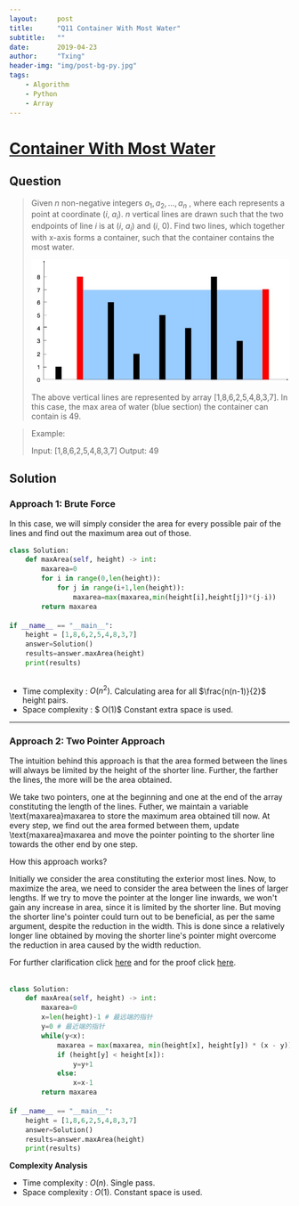 ```yaml
---
layout:     post
title:      "Q11 Container With Most Water"
subtitle:   ""
date:       2019-04-23
author:     "Txing"
header-img: "img/post-bg-py.jpg"
tags:
    - Algorithm
    - Python
    - Array
---
```


# [Container With Most Water](https://leetcode.com/problems/container-with-most-water/)

## Question

> Given *n* non-negative integers $a_1, a_2, ..., a_n$ , where each represents a point at coordinate ($i$, $a_i$).  $n$ vertical lines are drawn such that the two endpoints of line $i$ is at ($i$, $a_i$) and ($i$, $0$). Find two lines, which together with x-axis forms a container, such that the container contains the most water.
>
> ![question_11.jpg](https://raw.githubusercontent.com/txing-casia/txing-casia.github.io/master/img/question_11.jpg)
>
> The above vertical lines are represented by array [1,8,6,2,5,4,8,3,7]. In this case, the max area of water (blue section) the container can contain is 49.

> Example: 
>
> Input: [1,8,6,2,5,4,8,3,7]
> Output: 49

## Solution 

### Approach 1: Brute Force

In this case, we will simply consider the area for every possible pair of the lines and find out the maximum area out of those.

```python
class Solution:
    def maxArea(self, height) -> int:
        maxarea=0
        for i in range(0,len(height)):
            for j in range(i+1,len(height)):
                maxarea=max(maxarea,min(height[i],height[j])*(j-i))
        return maxarea

if __name__ == "__main__":
    height = [1,8,6,2,5,4,8,3,7]
    answer=Solution()
    results=answer.maxArea(height)
    print(results)
   
```

- Time complexity : $O(n^2)$. Calculating area for all $\frac{n(n-1)}{2}$ height pairs.
- Space complexity : $ O(1)$ Constant extra space is used. 

---

### Approach 2: Two Pointer Approach

The intuition behind this approach is that the area formed between the lines will always be limited by the height of the shorter line. Further, the farther the lines, the more will be the area obtained.

We take two pointers, one at the beginning and one at the end of the array constituting the length of the lines. Futher, we maintain a variable \text{maxarea}maxarea to store the maximum area obtained till now. At every step, we find out the area formed between them, update \text{maxarea}maxarea and move the pointer pointing to the shorter line towards the other end by one step.

How this approach works?

Initially we consider the area constituting the exterior most lines. Now, to maximize the area, we need to consider the area between the lines of larger lengths. If we try to move the pointer at the longer line inwards, we won't gain any increase in area, since it is limited by the shorter line. But moving the shorter line's pointer could turn out to be beneficial, as per the same argument, despite the reduction in the width. This is done since a relatively longer line obtained by moving the shorter line's pointer might overcome the reduction in area caused by the width reduction.

For further clarification click [here](https://leetcode.com/problems/container-with-most-water/discuss/6099/yet-another-way-to-see-what-happens-in-the-on-algorithm) and for the proof click [here](https://leetcode.com/problems/container-with-most-water/discuss/6089/Anyone-who-has-a-O(N)-algorithm/7268).

```python

class Solution:
    def maxArea(self, height) -> int:
        maxarea=0
        x=len(height)-1 # 最远端的指针
        y=0 # 最近端的指针
        while(y<x):
            maxarea = max(maxarea, min(height[x], height[y]) * (x - y))
            if (height[y] < height[x]):
                y=y+1
            else:
                x=x-1
        return maxarea

if __name__ == "__main__":
    height = [1,8,6,2,5,4,8,3,7]
    answer=Solution()
    results=answer.maxArea(height)
    print(results)
```

**Complexity Analysis**

- Time complexity : $O(n)$. Single pass.
- Space complexity : $O(1)$. Constant space is used.